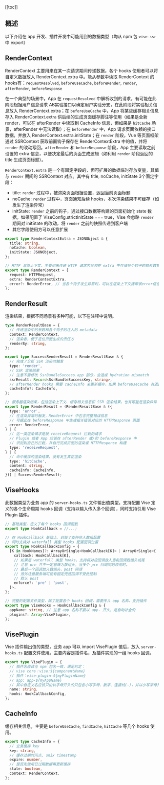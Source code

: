 [[toc]]
## 概述
以下介绍在 app 开发、插件开发中可能用到的数据类型（均从 npm 包 `vise-ssr` 中 export）

## RenderContext
RenderContext 主要用来在某一次请求期间传递数据，各个 hooks 使用者可以将自定义数据放入 RenderContext.extra 中。能从参数中读取 RenderContext 的 hooks有：`requestResolved`, `beforeUseCache`, `beforeRender`, `render`, `afterRender`, `beforeResponse`

在一个典型的场景中，App 在 `requestResolved` 中解析收到的请求，有可能在此阶段根据用户信息请求 AB实验接口以确定用户实验分支，在此阶段将实验相关信息放入 RenderContext.extra；在 `beforeUseCache` 中，App 将某些缓存相关信息存入 RenderContext.extra 供后续的生成页面缓存脚注等使用（如果是全新 render，可以在 afterRender 中读取到 CacheInfo 信息，但如果是 `hitCache` 场景，afterRender 中无法读取）；在 `beforeRender` 中，App 请求页面依赖的接口数据，并放入 RenderContext.extra.initState；在 `render` 阶段，Vue 等页面框架通过 SSRContext 获取前面钩子保存在 RenderContextExtra 中的值，并将 `render` 的改动写回。`afterRender` 和 `beforeResponse` 阶段，App 主要读取之前设置的 extra 信息，以便决定最后的页面生成逻辑（如利用 `render` 阶段返回的 title 生成页面标题）。

`RenderContext.extra` 是一个有固定字段的，但可扩展的数据临时存放变量，其值与 `render` 期间的 SSRContext 对应。其中有 title, noCache, initState 3个固定字段：
- title: `render` 过程中，被渲染页面根据设置，返回当前页面标题
- noCache: `render` 过程中，页面通知后续 hooks，本次渲染结果不可缓存（如发生了渲染异常）
- initState: `render` 之前的钩子，通过接口数据等构建的页面初始化 state 数据。如果配置了 ViseConfig.strictInitState === true，Vise 会忽略 `render` 期间对 initState 的改动，将 `render` 之前的快照传递到客户端
- 其它字段使用方可以任意扩展

```typescript
export type RenderContextExtra = JSONObject & {
  title: string,
  noCache: boolean,
  initState: JSONObject,
};

// HTTP 渲染上下文，主要用来传递 HTTP 请求内容和在 extra 中存储各个钩子的额外数据
export type RenderContext = {
  request: HTTPRequest,
  extra: RenderContextExtra,
  error?: RenderError, // 当各个钩子发生异常时，可以在渲染上下文携带该error信息
};
```
## RenderResult
渲染结果，根据不同场景有多种可能，以下在注释中说明。
```typescript
type RenderResultBase = {
  // 传递渲染中的参数和各个钩子的注入的 metadata
  context: RenderContext,
  // 渲染者，便于定位页面生成的责任方
  renderBy: string,
};

export type SuccessRenderResult = RenderResultBase & {
  // 完成了全新 SSR 渲染时触发
  type: 'render',
  // SSR 渲染结果
  // 注意不要修改 SsrBundleSuccess.app 部分，会造成 hydration mismatch
  ssrResult: Record<SsrBundleSuccessKey, string>,
  // afterRender hooks 需要 cacheInfo 来更新缓存，如果 beforeUseCache 有返回则会带入
  cacheInfo?: CacheInfo,
};

// 服务器渲染结果，包括渲染上下文、缓存相关信息和 SSR 渲染结果，也有可能是渲染异常
export type RenderResult = (RenderResultBase & ({
  type: 'error',
  // 在渲染异常时触发，RenderError 中包含完整错误信息
  // 可据此在 beforeResponse 中生成相关错误对应的 HTTPResponse 页面
  error: RenderError,
} | {
  // 这一类渲染请求是被 receiveRequest 拦截的请求
  // Plugin 或者 App 应该在 afterRender 或/和 beforeResponse 中
  // 识别到自己的拦截，并自行完成页面的渲染或 HTTPResponse 构建
  type: 'receiveRequest',
} | {
  // 命中缓存的渲染结果，没有发生真正渲染
  type: 'hitCache',
  content: string,
  cacheInfo: CacheInfo,
})) | SuccessRenderResult;
```

## ViseHooks
此数据类型为业务 app 的 `server-hooks.ts` 文件输出值类型。支持配置 Vise 定义的各个生命周期 hooks 回调（支持以输入传入多个回调），同时支持引用 Vise Plugin 插件。

```typescript
// 基础类型，定义了每个 hooks 回调函数
export type HookCallback = //...;

// 在 HookCallback 基础上，封装了支持传入数组配置
// 同时支持对 waterfall 类型 hooks 配置回调位置
export type HookCallbackConfig = {
  [K in HookNames]?: ArrayOrSingle<HookCallback[K]> | ArrayOrSingle<{
    callback: HookCallback[K],
    // 如果是 waterfall 类型 hooks，支持将对应回调放入当前回调数组头或尾
    // 注意 pre 并不一定意味为数组头，当多个 pre 回调同时应用时，
    // 最后一个回调放入数组头，post 同理
    // 另外注意服务端可能有固定兜底回调不受此控制
    // 默认 post
    enforce?: 'pre' | 'post',
  }>;
};

// 完整的配置文件类型，除了配置各个 hooks 回调，需要传入 app 名称，支持插件
export type ViseHooks = HookCallbackConfig & {
  appName: string, // 注意 app 名称不要以 app- 开头，是自动补全的
  plugins?: Array<VisePlugin>,
};
```

## VisePlugin
Vise 插件输出值的类型，业务 app 可以 import VisePlugin 值后，放入 `server-hooks.ts` 配置文件使用。主要内容是插件名，及插件实现的一组 hooks 回调。
```typescript
export type VisePlugin = {
  // 插件名应该与 npm 包名一致，满足约定：
  // vise core：vise:${componentName}
  // 插件：vise-plugin-${myPluginName}
  // app: app-${myAppName}
  // 其中自定义名应该只由以字母开头的只包含小写字母、数字、连接线(-)，并以小写字母开头
  name: string,
  hooks: HookCallbackConfig,
};
```

## CacheInfo
缓存相关信息，主要是 `beforeUseCache`, `findCache`, `hitCache` 等几个 hooks 使用。
```typescript
export type CacheInfo = {
  // 业务缓存 key
  key: string,
  // 缓存过期时间点, unix timestamp
  expire: number,
  // 是否先使用已过期数据再更新缓存
  stale: boolean,
  context: RenderContext,
};
```
[tapable]: <https://github.com/webpack/tapable>
